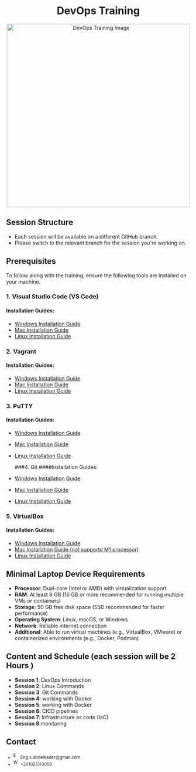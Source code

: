 <h1 align="center">DevOps Training</h1>

<p align="center">
  <img src="https://drive.google.com/uc?export=view&id=1gc-vXdQvaa3srR2ZXwHIpJIadqOBKWGp" alt="DevOps Training Image" width="500" height="500" />
</p>

## Session Structure

- Each session will be available on a different GitHub branch.
- Please switch to the relevant branch for the session you're working on.

## Prerequisites

To follow along with the training, ensure the following tools are installed on your machine.

### 1. Visual Studio Code (VS Code)

#### Installation Guides:
- [Windows Installation Guide](https://code.visualstudio.com/docs/setup/windows)
- [Mac Installation Guide](https://code.visualstudio.com/docs/setup/mac)
- [Linux Installation Guide](https://code.visualstudio.com/docs/setup/linux)

### 2. Vagrant

#### Installation Guides:
- [Windows Installation Guide](https://developer.hashicorp.com/vagrant/docs/installation#windows)
- [Mac Installation Guide](https://developer.hashicorp.com/vagrant/docs/installation#macos)
- [Linux Installation Guide](https://developer.hashicorp.com/vagrant/docs/installation#linux)

### 3. PuTTY

#### Installation Guides:
- [Windows Installation Guide](https://www.chiark.greenend.org.uk/~sgtatham/putty/latest.html)
- [Mac Installation Guide](https://www.chiark.greenend.org.uk/~sgtatham/putty/x11.html)
- [Linux Installation Guide](https://www.chiark.greenend.org.uk/~sgtatham/putty/puttydoc.txt)

  ###4. Git
####Installation Guides:
- [Windows Installation Guide](https://git-scm.com/book/en/v2/Getting-Started-Installing-Git#windows)
- [Mac Installation Guide](https://git-scm.com/book/en/v2/Getting-Started-Installing-Git#macos)
- [Linux Installation Guide](https://git-scm.com/book/en/v2/Getting-Started-Installing-Git#linux)


### 5. VirtualBox
#### Installation Guides:
- [Windows Installation Guide](https://www.virtualbox.org/manual/ch02.html#idp56300176)
- [Mac Installation Guide (not supportd M1 processor)](https://www.virtualbox.org/manual/ch02.html#idp56300272)
- [Linux Installation Guide](https://www.virtualbox.org/manual/ch02.html#idp56300328)

## Minimal Laptop Device Requirements

- **Processor**: Dual-core (Intel or AMD) with virtualization support
- **RAM**: At least 8 GB (16 GB or more recommended for running multiple VMs or containers)
- **Storage**: 50 GB free disk space (SSD recommended for faster performance)
- **Operating System**: Linux, macOS, or Windows
- **Network**: Reliable internet connection
- **Additional**: Able to run virtual machines (e.g., VirtualBox, VMware) or containerized environments (e.g., Docker, Podman)

## Content and Schedule (each session will be 2 Hours )

- **Session 1**: DevOps Introduction
- **Session 2**: Linux Commands
- **Session 3**: Git Commands
- **Session 4**: working with Docker
- **Session 5**: working with Docker
-  **Session 6**: CICD pipelines
-  **Session 7**: Infrastructure as code (IaC)
-  **Session 8**:monitoring

  

## Contact

<ul style="font-size: smaller;">
  <li>
    <img src="https://cdn-icons-png.flaticon.com/512/732/732200.png" alt="Email" width="16" height="16" />
    Eng.s.abdelkader@gmail.com
  </li>
  <li>
    <img src="https://cdn-icons-png.flaticon.com/512/220/220236.png" alt="WhatsApp" width="16" height="16" />
    +201025113059
  </li>
</ul>
